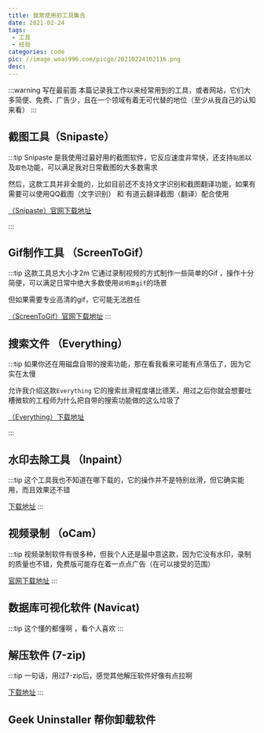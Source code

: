 ```yaml
---
title: 我常使用的工具集合
date: 2021-02-24
tags:
 - 工具
 - 经验
categories: code
pic: //image.woai996.com/picgo/20210224102116.png
desc: 
---
```


:::warning 写在最前面
本篇记录我工作以来经常用到的工具，或者网站，它们大多简便、免费、广告少，且在一个领域有着无可代替的地位（至少从我自己的认知来看）
:::

## 截图工具（Snipaste）

:::tip
Snipaste 是我使用过最好用的截图软件，它反应速度非常快，还支持`贴图`以及`取色`功能，可以满足我对日常截图的大多数需求

然后，这款工具并非全能的，比如目前还不支持文字识别和截图翻译功能，如果有需要可以使用QQ截图（文字识别） 和 有道云翻译截图（翻译）配合使用


[（Snipaste）官网下载地址](https://zh.snipaste.com/download.html)

:::


## Gif制作工具 （ScreenToGif）
:::tip
这款工具总大小才2m 它通过录制视频的方式制作一些简单的Gif ，操作十分简便，可以满足日常中绝大多数使用`说明类gif`的场景

但如果需要专业高清的gif，它可能无法胜任

[（ScreenToGif）官网下载地址](https://www.screentogif.com/)
:::


## 搜索文件 （Everything） 
:::tip
如果你还在用磁盘自带的搜索功能，那在看我看来可能有点落伍了，因为它实在太慢

允许我介绍这款`Everything` 它的搜索丝滑程度堪比德芙，用过之后你就会想要吐槽微软的工程师为什么把自带的搜索功能做的这么垃圾了

[（Everything）下载地址](https://www.voidtools.com/zh-cn/)

:::


## 水印去除工具 （Inpaint）
:::tip
这个工具我也不知道在哪下载的，它的操作并不是特别丝滑，但它确实能用，而且效果还不错

[下载地址](//image.woai996.com/%E5%8E%BB%E6%B0%B4%E5%8D%B0%E5%B7%A5%E5%85%B7Inpaint.exe)
:::

## 视频录制 （oCam）

:::tip
视频录制软件有很多种，但我个人还是最中意这款，因为它没有水印，录制的质量也不错，免费版可能存在着一点点广告（在可以接受的范围）

[官网下载地址](https://ohsoft.net/update/download.php)
:::

## 数据库可视化软件 (Navicat)

:::tip
这个懂的都懂啊 ，看个人喜欢
:::

## 解压软件 (7-zip)

:::tip
一句话，用过7-zip后，感觉其他解压软件好像有点拉啊

[下载地址](https://www.7-zip.org/)
:::

## Geek Uninstaller 帮你卸载软件